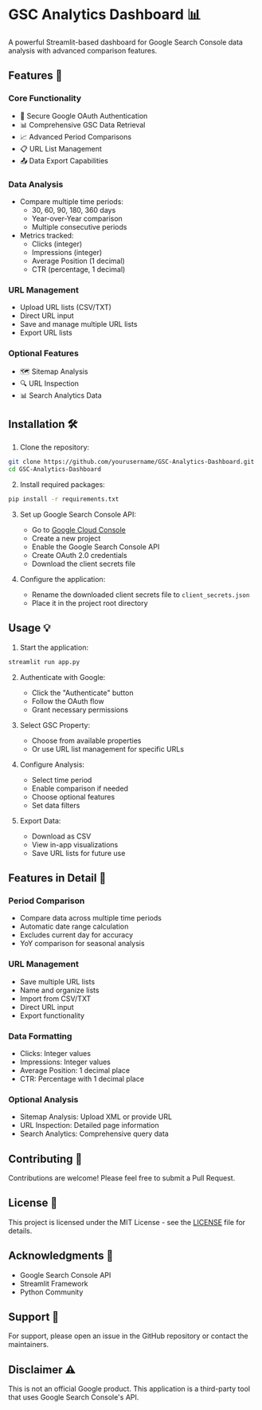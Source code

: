 # GSC Analytics Dashboard 📊

A powerful Streamlit-based dashboard for Google Search Console data analysis with advanced comparison features.

## Features 🚀

### Core Functionality
- 🔐 Secure Google OAuth Authentication
- 📊 Comprehensive GSC Data Retrieval
- 📈 Advanced Period Comparisons
- 📋 URL List Management
- 📤 Data Export Capabilities

### Data Analysis
- Compare multiple time periods:
  - 30, 60, 90, 180, 360 days
  - Year-over-Year comparison
  - Multiple consecutive periods
- Metrics tracked:
  - Clicks (integer)
  - Impressions (integer)
  - Average Position (1 decimal)
  - CTR (percentage, 1 decimal)

### URL Management
- Upload URL lists (CSV/TXT)
- Direct URL input
- Save and manage multiple URL lists
- Export URL lists

### Optional Features
- 🗺️ Sitemap Analysis
- 🔍 URL Inspection
- 📊 Search Analytics Data

## Installation 🛠️

1. Clone the repository:
```bash
git clone https://github.com/yourusername/GSC-Analytics-Dashboard.git
cd GSC-Analytics-Dashboard
```

2. Install required packages:
```bash
pip install -r requirements.txt
```

3. Set up Google Search Console API:
   - Go to [Google Cloud Console](https://console.cloud.google.com)
   - Create a new project
   - Enable the Google Search Console API
   - Create OAuth 2.0 credentials
   - Download the client secrets file

4. Configure the application:
   - Rename the downloaded client secrets file to `client_secrets.json`
   - Place it in the project root directory

## Usage 💡

1. Start the application:
```bash
streamlit run app.py
```

2. Authenticate with Google:
   - Click the "Authenticate" button
   - Follow the OAuth flow
   - Grant necessary permissions

3. Select GSC Property:
   - Choose from available properties
   - Or use URL list management for specific URLs

4. Configure Analysis:
   - Select time period
   - Enable comparison if needed
   - Choose optional features
   - Set data filters

5. Export Data:
   - Download as CSV
   - View in-app visualizations
   - Save URL lists for future use

## Features in Detail 📝

### Period Comparison
- Compare data across multiple time periods
- Automatic date range calculation
- Excludes current day for accuracy
- YoY comparison for seasonal analysis

### URL Management
- Save multiple URL lists
- Name and organize lists
- Import from CSV/TXT
- Direct URL input
- Export functionality

### Data Formatting
- Clicks: Integer values
- Impressions: Integer values
- Average Position: 1 decimal place
- CTR: Percentage with 1 decimal place

### Optional Analysis
- Sitemap Analysis: Upload XML or provide URL
- URL Inspection: Detailed page information
- Search Analytics: Comprehensive query data

## Contributing 🤝

Contributions are welcome! Please feel free to submit a Pull Request.

## License 📄

This project is licensed under the MIT License - see the [LICENSE](LICENSE) file for details.

## Acknowledgments 🙏

- Google Search Console API
- Streamlit Framework
- Python Community

## Support 💬

For support, please open an issue in the GitHub repository or contact the maintainers.

## Disclaimer ⚠️

This is not an official Google product. This application is a third-party tool that uses Google Search Console's API.
